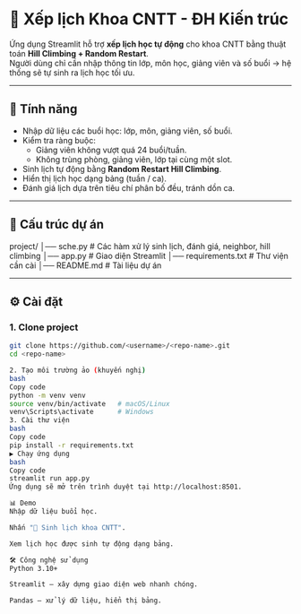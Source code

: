 # 📅 Xếp lịch Khoa CNTT - ĐH Kiến trúc

Ứng dụng Streamlit hỗ trợ **xếp lịch học tự động** cho khoa CNTT bằng thuật toán **Hill Climbing + Random Restart**.  
Người dùng chỉ cần nhập thông tin lớp, môn học, giảng viên và số buổi → hệ thống sẽ tự sinh ra lịch học tối ưu.

---

## 🚀 Tính năng
- Nhập dữ liệu các buổi học: lớp, môn, giảng viên, số buổi.
- Kiểm tra ràng buộc:
  - Giảng viên không vượt quá 24 buổi/tuần.
  - Không trùng phòng, giảng viên, lớp tại cùng một slot.
- Sinh lịch tự động bằng **Random Restart Hill Climbing**.
- Hiển thị lịch học dạng bảng (tuần / ca).
- Đánh giá lịch dựa trên tiêu chí phân bố đều, tránh dồn ca.

---

## 📂 Cấu trúc dự án
project/
│── sche.py # Các hàm xử lý sinh lịch, đánh giá, neighbor, hill climbing
│── app.py # Giao diện Streamlit
│── requirements.txt # Thư viện cần cài
│── README.md # Tài liệu dự án




---

## ⚙️ Cài đặt

### 1. Clone project
```bash
git clone https://github.com/<username>/<repo-name>.git
cd <repo-name>

2. Tạo môi trường ảo (khuyến nghị)
bash
Copy code
python -m venv venv
source venv/bin/activate   # macOS/Linux
venv\Scripts\activate      # Windows
3. Cài thư viện
bash
Copy code
pip install -r requirements.txt
▶️ Chạy ứng dụng
bash
Copy code
streamlit run app.py
Ứng dụng sẽ mở trên trình duyệt tại http://localhost:8501.

📊 Demo
Nhập dữ liệu buổi học.

Nhấn "🔄 Sinh lịch khoa CNTT".

Xem lịch học được sinh tự động dạng bảng.

🛠️ Công nghệ sử dụng
Python 3.10+

Streamlit – xây dựng giao diện web nhanh chóng.

Pandas – xử lý dữ liệu, hiển thị bảng.
